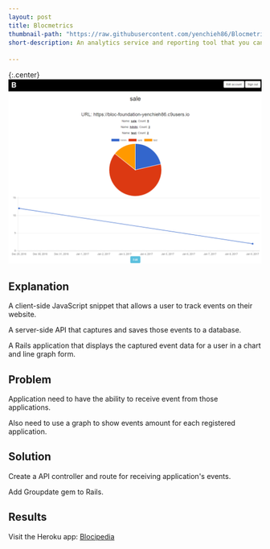 ```yaml
---
layout: post
title: Blocmetrics
thumbnail-path: "https://raw.githubusercontent.com/yenchieh86/Blocmetrics/master/app/assets/images/ss2.png"
short-description: An analytics service and reporting tool that you can be used to track user activity and report results.

---
```


{:.center}
![](https://raw.githubusercontent.com/yenchieh86/Blocmetrics/master/app/assets/images/ss2.png)

## Explanation

A client-side JavaScript snippet that allows a user to track events on their website.
 
A server-side API that captures and saves those events to a database.
 
A Rails application that displays the captured event data for a user in a chart and line graph form.

## Problem

Application need to have the ability to receive event from those applications. 

Also need to use a graph to show events amount for each registered application.

## Solution

Create a API controller and route for receiving application's events.

Add Groupdate gem to Rails.

## Results

Visit the Heroku app: [Blocipedia](https://yen-blocipedia.herokuapp.com/)